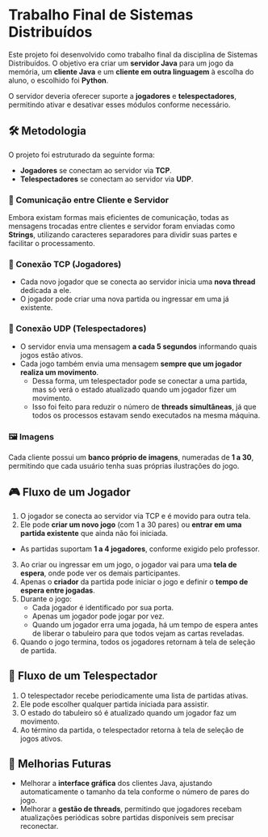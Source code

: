 # Trabalho Final de Sistemas Distribuídos  

Este projeto foi desenvolvido como trabalho final da disciplina de Sistemas Distribuídos. O objetivo era criar um **servidor Java** para um jogo da memória, um **cliente Java** e um **cliente em outra linguagem** à escolha do aluno, o escolhido foi **Python**.  

O servidor deveria oferecer suporte a **jogadores** e **telespectadores**, permitindo ativar e desativar esses módulos conforme necessário.  

## 🛠️ Metodologia  

O projeto foi estruturado da seguinte forma:  
- **Jogadores** se conectam ao servidor via **TCP**.  
- **Telespectadores** se conectam ao servidor via **UDP**.  

### 📩 Comunicação entre Cliente e Servidor  

Embora existam formas mais eficientes de comunicação, todas as mensagens trocadas entre clientes e servidor foram enviadas como **Strings**, utilizando caracteres separadores para dividir suas partes e facilitar o processamento.  

### 🔗 Conexão TCP (Jogadores)  

- Cada novo jogador que se conecta ao servidor inicia uma **nova thread** dedicada a ele.  
- O jogador pode criar uma nova partida ou ingressar em uma já existente.  

### 📡 Conexão UDP (Telespectadores)  

- O servidor envia uma mensagem **a cada 5 segundos** informando quais jogos estão ativos.  
- Cada jogo também envia uma mensagem **sempre que um jogador realiza um movimento**.
  - Dessa forma, um telespectador pode se conectar a uma partida, mas só verá o estado atualizado quando um jogador fizer um movimento.  
  - Isso foi feito para reduzir o número de **threads simultâneas**, já que todos os processos estavam sendo executados na mesma máquina.  

### 🖼️ Imagens  

Cada cliente possui um **banco próprio de imagens**, numeradas de **1 a 30**, permitindo que cada usuário tenha suas próprias ilustrações do jogo.  

## 🎮 Fluxo de um Jogador  

1. O jogador se conecta ao servidor via TCP e é movido para outra tela.  
2. Ele pode **criar um novo jogo** (com 1 a 30 pares) ou **entrar em uma partida existente** que ainda não foi iniciada.  
  - As partidas suportam **1 a 4 jogadores**, conforme exigido pelo professor.  
3. Ao criar ou ingressar em um jogo, o jogador vai para uma **tela de espera**, onde pode ver os demais participantes.  
4. Apenas o **criador** da partida pode iniciar o jogo e definir o **tempo de espera entre jogadas**.  
5. Durante o jogo:  
   - Cada jogador é identificado por sua porta.  
   - Apenas um jogador pode jogar por vez.  
   - Quando um jogador erra uma jogada, há um tempo de espera antes de liberar o tabuleiro para que todos vejam as cartas reveladas.  
6. Quando o jogo termina, todos os jogadores retornam à tela de seleção de partida.  

## 👀 Fluxo de um Telespectador  

1. O telespectador recebe periodicamente uma lista de partidas ativas.  
2. Ele pode escolher qualquer partida iniciada para assistir.  
3. O estado do tabuleiro só é atualizado quando um jogador faz um movimento.  
4. Ao término da partida, o telespectador retorna à tela de seleção de jogos ativos.  

## 📌 Melhorias Futuras  

- Melhorar a **interface gráfica** dos clientes Java, ajustando automaticamente o tamanho da tela conforme o número de pares do jogo.  
- Melhorar a **gestão de threads**, permitindo que jogadores recebam atualizações periódicas sobre partidas disponíveis sem precisar reconectar.  
